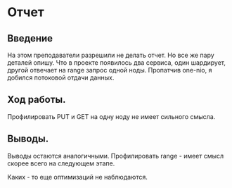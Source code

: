 # Отчет

## Введение

На этом преподаватели разрешили не делать отчет.
Но все же пару деталей опишу. Что в проекте появилось два сервиса, один шардирует, другой отвечает на range запрос одной
ноды. Пропатчив one-nio, я добился потоковой отдачи данных.

## Ход работы.

Профилировать PUT и GET на одну ноду не имеет сильного смысла.

## Выводы.

Выводы остаются аналогичными. Профилировать range - имеет смысл скорее всего на следующем этапе.

Каких - то еще оптимизаций не наблюдаются.
